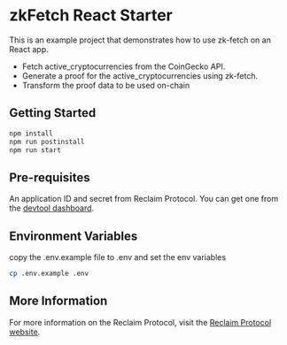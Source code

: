 # zkFetch React Starter 

This is an example project that demonstrates how to use zk-fetch on an React app.

- Fetch active_cryptocurrencies from the CoinGecko API.
- Generate a proof for the active_cryptocurrencies using zk-fetch.
- Transform the proof data to be used on-chain


## Getting Started

```bash
npm install
npm run postinstall 
npm run start
```


## Pre-requisites

An application ID and secret from Reclaim Protocol. You can get one from the [devtool dashboard](https://dev.reclaimprotocol.org/).

## Environment Variables

copy the .env.example file to .env and set the env variables

```bash
cp .env.example .env
```


## More Information

For more information on the Reclaim Protocol, visit the [Reclaim Protocol website](https://reclaimprotocol.org/).